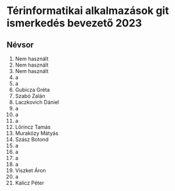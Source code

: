 # Térinformatikai alkalmazások git ismerkedés bevezető 2023
## Névsor
1. Nem használt
2. Nem használt
3. Nem használt
4. a
5. a
6. Gubicza Gréta 
7. Szabó Zalán
8. Laczkovich Dániel
9. a
10. a
11. a
12. Lőrincz Tamás
13. Muraközy Mátyás
14. Szász Botond
15. a
16. a
17. a
18. a
19. Viszket Áron
20. a
21. Kalicz Péter
